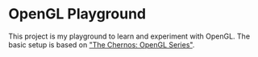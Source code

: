 # OpenGL Playground
This project is my playground to learn and experiment with OpenGL. The basic setup is based on ["The Chernos: OpenGL Series"](https://www.youtube.com/watch?v=W3gAzLwfIP0&list=PLlrATfBNZ98foTJPJ_Ev03o2oq3-GGOS2&index=1).